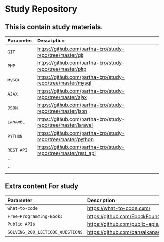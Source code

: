 # Study Repository

## This is contain study materials.

| Parameter | Description                |
| :-------- | :------------------------- |
| `GIT`     | https://github.com/partha-bro/study-repo/tree/master/git |
| `PHP`     | https://github.com/partha-bro/study-repo/tree/master/php |
| `MySQL`   | https://github.com/partha-bro/study-repo/tree/master/mysql |
| `AJAX`    | https://github.com/partha-bro/study-repo/tree/master/ajax |
| `JSON`    | https://github.com/partha-bro/study-repo/tree/master/json |
| `LARAVEL` | https://github.com/partha-bro/study-repo/tree/master/laravel |
| `PYTHON`  | https://github.com/partha-bro/study-repo/tree/master/python |
| `REST API`| https://github.com/partha-bro/study-repo/tree/master/rest_api |
| ``        |  |
| ``        |  |


## Extra content For study

| Parameter                        | Description                |
| :--------                        | :------------------------- |
| `what-to-code`                   | https://what-to-code.com/ |
| `Free-Programming-Books`         | https://github.com/EbookFoundation/free-programming-books |
| `Public APIs`                    | https://github.com/public-apis/public-apis |
| `SOLVING_200_LEETCODE_QUESTIONS` | https://github.com/bansalkanav/SOLVING_200_LEETCODE_QUESTIONS |
